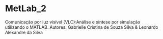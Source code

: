 # MetLab_2
Comunicação por luz visível (VLC):Análise e síntese por simulação utilizando o MATLAB. Autores: Gabrielle Cristina de Souza Silva & Leonardo Alexandre da Silva
